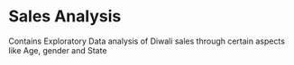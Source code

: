 # Sales Analysis

Contains Exploratory Data analysis of Diwali sales through certain aspects like Age, gender and State
